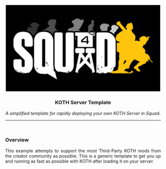 <div align="center">

<img src="Logo/koth_banner.png" alt="Logo" width="500"/>

### KOTH Server Template
*A simplified template for rapidly deploying your own KOTH Server in Squad.*

---
</div align="center">
<br>
<div align="justify">
 
### Overview
This example attempts to support the most Third-Party KOTH mods from the creator community as possible. This is a generic template to get you up and running as fast as possible with KOTH after loading it on your server.
